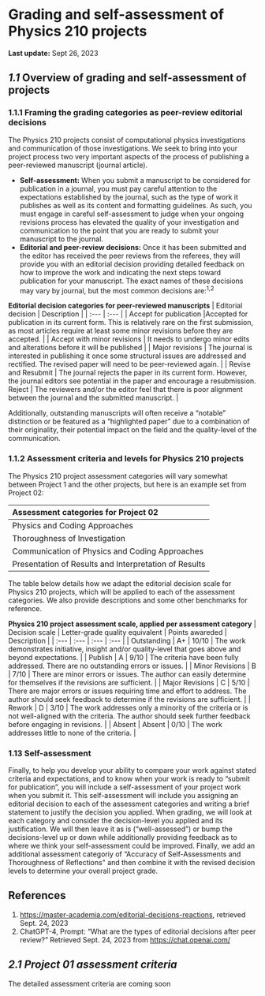 # Grading and self-assessment of Physics 210 projects
**Last update:** Sept 26, 2023

## *1.1* Overview of grading and self-assessment of projects

### 1.1.1 Framing the grading categories as peer-review editorial decisions
The Physics 210 projects consist of computational physics investigations and communication of those investigations. We seek to bring into your project process two very important aspects of the process of publishing a peer-reviewed manuscript (journal article).

* **Self-assessment:** When you submit a manuscript to be considered for publication in a journal, you must pay careful attention to the expectations established by the journal, such as the type of work it publishes as well as its content and formatting guidelines. As such, you must engage in careful self-assessment to judge when your ongoing revisions process has elevated the quality of your investigation and communication to the point that you are ready to submit your manuscript to the journal. 
* **Editorial and peer-review decisions:** Once it has been submitted and the editor has received the peer reviews from the referees, they will provide you with an editorial decision providing detailed feedback on how to improve the work and indicating the next steps toward publication for your manuscript. The exact names of these decisions may vary by journal, but the most common decisions are:<sup>1,2</sup>

**Editorial decision categories for peer-reviewed manuscripts**
| Editorial decision | Description |
| :--- | :--- |
| Accept for publication |Accepted for publication in its current form. This is relatively rare on the first submission, as most articles require at least some minor revisions before they are accepted. |
| Accept with minor revisions | It needs to undergo minor edits and alterations before it will be published |
| Major revisions | The journal is interested in publishing it once some structural issues are addressed and rectified. The revised paper will need to be peer-reviewed again. |
| Revise and Resubmit | The journal rejects the paper in its current form. However, the journal editors see potential in the paper and encourage a resubmission.
Reject  | The reviewers and/or the editor feel that there is poor alignment between the journal and the submitted manuscript. |

Additionally, outstanding manuscripts will often receive a “notable” distinction or be featured as a “highlighted paper” due to a combination of their originality, their potential impact on the field and the quality-level of the communication.

### 1.1.2 Assessment criteria and levels for Physics 210 projects

The Physics 210 project assessment categories will vary somewhat between Project 1 and the other projects, but here is an example set from Project 02:

| Assessment categories for Project 02 |
| :--- |
| Physics and Coding Approaches |
| Thoroughness of Investigation |
| Communication of Physics and Coding Approaches |
| Presentation of Results and Interpretation of Results |

The table below details how we adapt the editorial decision scale for Physics 210 projects, which will be applied to each of the assessment categories. We also provide descriptions and some other benchmarks for reference.

**Physics 210 project assessment scale, applied per assessment category**
| Decision scale | Letter-grade quality equivalent | Points awareded | Description |
| :--- | :--- | :--- | :--- |
| Outstanding | A+ | 10/10 | The work demonstrates initiative, insight and/or quality-level that goes above and beyond expectations. |
| Publish | A | 9/10 | The criteria have been fully addressed. There are no outstanding errors or issues. |
| Minor Revisions | B | 7/10 | There are minor errors or issues. The author can easily determine for themselves if the revisions are sufficient. |
| Major Revisions | C | 5/10 | There are major errors or issues requiring time and effort to address. The author should seek feedback to determine if the revisions are sufficient. |
| Rework | D | 3/10 | The work addresses only a minority of the criteria or is not well-aligned with the criteria. The author should seek further feedback before engaging in revisions. |
| Absent | Absent | 0/10 | The work addresses little to none of the criteria. |

### 1.13 Self-assessment

Finally, to help you develop your ability to compare your work against stated criteria and expectations, and to know when your work is ready to “submit for publication”, you will include a self-assessment of your project work when you submit it. This self-assessment will include you assigning an editorial decision to each of the assessment categories and writing a brief statement to justify the decision you applied. When grading, we will look at each category and consider the decision-level you applied and its justification. We will then leave it as is (“well-assessed”) or bump the decisions-level up or down while additionally providing feedback as to where we think your self-assessment could be improved. Finally, we add an additional assessment categoriy of “Accuracy of Self-Assessments and Thoroughness of Reflections" and then combine it with the revised decision levels to determine your overall project grade.
## **References**
1. https://master-academia.com/editorial-decisions-reactions, retrieved Sept. 24, 2023
2. ChatGPT-4, Prompt: “What are the types of editorial decisions after peer review?” Retrieved Sept. 24, 2023 from https://chat.openai.com/ 


## *2.1 Project 01 assessment criteria*

The detailed assessment criteria are coming soon

